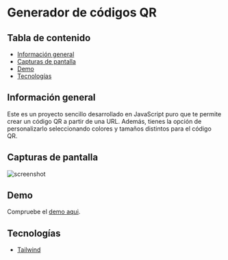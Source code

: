 # Generador de códigos QR

## Tabla de contenido

- [Información general](#informacíon-general)
- [Capturas de pantalla](#capturas-de-pantalla)
- [Demo](#demo)
- [Tecnologías](#tecnologías)

## Información general

Este es un proyecto sencillo desarrollado en JavaScript puro que te permite crear un código QR a partir de una URL. Además, tienes la opción de personalizarlo seleccionando colores y tamaños distintos para el código QR.

## Capturas de pantalla
![screenshot]()

## Demo

Compruebe el [demo aqui]().

## Tecnologías

- [Tailwind](https://github.com/tailwindlabs/tailwindcss)


